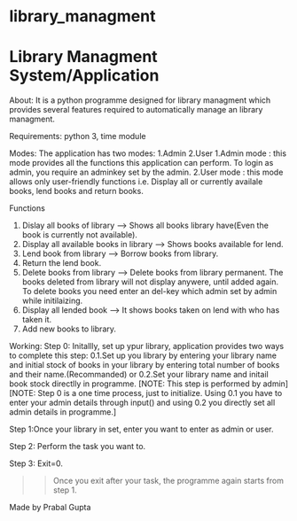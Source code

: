 # library_managment 
# Library Managment System/Application

About:
It is a python programme designed for library managment which provides several features required to automatically manage an library managment.

Requirements:
python 3, time module

Modes:
The application has two modes: 1.Admin 2.User 
1.Admin mode : this mode provides all the functions this application can perform. To login as admin, you require an adminkey set by the admin.
2.User mode : this mode allows only user-friendly functions i.e. Display all or currently availale books, lend books and return books.

Functions
1. Dislay all books of library --> Shows all books library have(Even the book is currently not available).
2. Display all available books in library --> Shows books available for lend.
3. Lend book from library --> Borrow books from library.
4. Return the lend book.
5. Delete books from library --> Delete books from library permanent. The books deleted from library will not display anywere, until added again. To delete books you need enter an del-key which admin set by admin while initilaizing.
6. Display all lended book --> It shows books taken on lend with who has taken it.
7. Add new books to library.

Working:
Step 0: Initallly, set up ypur library, application provides two ways to complete this step:
 0.1.Set up you library by entering your library name and initial stock of books in your library by entering total number of books and their name.(Recommanded)
                                  or
 0.2.Set your library name and initail book stock directlly in programme.
[NOTE: This step is performed by admin]
[NOTE: Step 0 is a one time process, just to initialize. Using 0.1 you have to enter your admin details through input() and using 0.2 you directly set all admin details in programme.]

Step 1:Once your library in set, enter you want to enter as admin or user.

Step 2: Perform the task you want to.

Step 3: Exit=0.  
>> Once you exit after your task, the programme again starts from step 1.

Made by
Prabal Gupta

